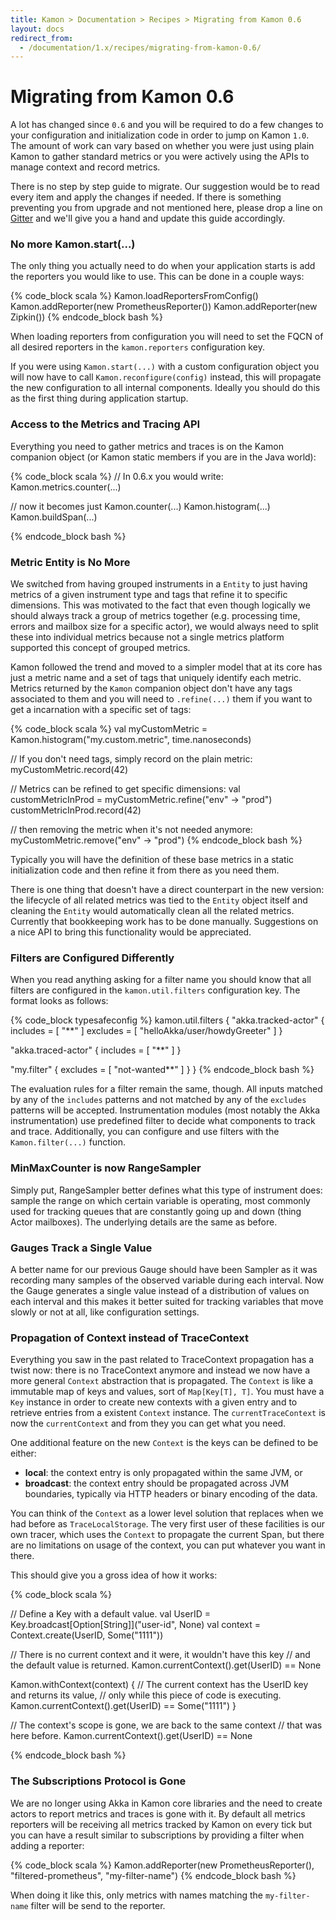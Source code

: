 ```yaml
---
title: Kamon > Documentation > Recipes > Migrating from Kamon 0.6
layout: docs
redirect_from:
  - /documentation/1.x/recipes/migrating-from-kamon-0.6/
---
```


Migrating from Kamon 0.6
========================

A lot has changed since `0.6` and you will be required to do a few changes to your configuration and initialization code
in order to jump on Kamon `1.0`. The amount of work can vary based on whether you were just using plain Kamon to
gather standard metrics or you were actively using the APIs to manage context and record metrics.

There is no step by step guide to migrate. Our suggestion would be to read every item and apply the changes if needed.
If there is something preventing you from upgrade and not mentioned here, please drop a line on [Gitter][1] and we'll
give you a hand and update this guide accordingly.


### No more Kamon.start(...)

The only thing you actually need to do when your application starts is add the reporters you would like to use. This can
be done in a couple ways:

{% code_block scala %}
Kamon.loadReportersFromConfig()
Kamon.addReporter(new PrometheusReporter())
Kamon.addReporter(new Zipkin())
{% endcode_block bash %}

When loading reporters from configuration you will need to set the FQCN of all desired reporters in the `kamon.reporters`
configuration key.

If you were using `Kamon.start(...)` with a custom configuration object you will now have to call `Kamon.reconfigure(config)`
instead, this will propagate the new configuration to all internal components. Ideally you should do this as the
first thing during application startup.

### Access to the Metrics and Tracing API

Everything you need to gather metrics and traces is on the Kamon companion object (or Kamon static members if you are in
the Java world):

{% code_block scala %}
// In 0.6.x you would write:
Kamon.metrics.counter(...)

// now it becomes just
Kamon.counter(...)
Kamon.histogram(...)
Kamon.buildSpan(...)

{% endcode_block bash %}


### Metric Entity is No More

We switched from having grouped instruments in a `Entity` to just having metrics of a given instrument type and tags
that refine it to specific dimensions. This was motivated to the fact that even though logically we should always track
a group of metrics together (e.g. processing time, errors and mailbox size for a specific actor), we would always need
to split these into individual metrics because not a single metrics platform supported this concept of grouped metrics.

Kamon followed the trend and moved to a simpler model that at its core has just a metric name and a set of tags that
uniquely identify each metric. Metrics returned by the `Kamon` companion object don't have any tags associated to
them and you will need to `.refine(...)` them if you want to get a incarnation with a specific set of tags:

{% code_block scala %}
val myCustomMetric = Kamon.histogram("my.custom.metric", time.nanoseconds)

// If you don't need tags, simply record on the plain metric:
myCustomMetric.record(42)

// Metrics can be refined to get specific dimensions:
val customMetricInProd = myCustomMetric.refine("env" -> "prod")
customMetricInProd.record(42)

// then removing the metric when it's not needed anymore:
myCustomMetric.remove("env" -> "prod")
{% endcode_block bash %}

Typically you will have the definition of these base metrics in a static initialization code and then refine it from
there as you need them.

There is one thing that doesn't have a direct counterpart in the new version: the lifecycle of all related metrics was
tied to the `Entity` object itself and cleaning the `Entity` would automatically clean all the related metrics. Currently
that bookkeeping work has to be done manually. Suggestions on a nice API to bring this functionality would be appreciated.


### Filters are Configured Differently

When you read anything asking for a filter name you should know that all filters are configured in the `kamon.util.filters`
configuration key. The format looks as follows:

{% code_block typesafeconfig %}
kamon.util.filters {
  "akka.tracked-actor" {
    includes = [ "**" ]
    excludes = [ "helloAkka/user/howdyGreeter" ]
  }

  "akka.traced-actor" {
    includes = [ "**" ]
  }

  "my.filter" {
    excludes = [ "not-wanted**" ]
  }
}
{% endcode_block bash %}

The evaluation rules for a filter remain the same, though. All inputs matched by any of the `includes` patterns and not
matched by any of the `excludes` patterns will be accepted. Instrumentation modules (most notably the Akka instrumentation)
use predefined filter to decide what components to track and trace. Additionally, you can configure and use filters with
the `Kamon.filter(...)` function.


### MinMaxCounter is now RangeSampler

Simply put, RangeSampler better defines what this type of instrument does: sample the range on which certain variable is
operating, most commonly used for tracking queues that are constantly going up and down (thing Actor mailboxes). The
underlying details are the same as before.


### Gauges Track a Single Value

A better name for our previous Gauge should have been Sampler as it was recording many samples of the observed variable
during each interval. Now the Gauge generates a single value instead of a distribution of values on each interval and
this makes it better suited for tracking variables that move slowly or not at all, like configuration settings.


### Propagation of Context instead of TraceContext

Everything you saw in the past related to TraceContext propagation has a twist now: there is no TraceContext anymore and
instead we now have a more general `Context` abstraction that is propagated. The `Context` is like a immutable map of
keys and values, sort of `Map[Key[T], T]`. You must have a `Key` instance in order to create new contexts with a given
entry and to retrieve entries from a existent `Context` instance. The `currentTraceContext` is now the `currentContext`
and from they you can get what you need.

One additional feature on the new `Context` is the keys can be defined to be either:
  - **local**: the context entry is only propagated within the same JVM, or
  - **broadcast**: the context entry should be propagated across JVM boundaries, typically via HTTP headers or binary
    encoding of the data.

You can think of the `Context` as a lower level solution that replaces when we had before as `TraceLocalStorage`. The
very first user of these facilities is our own tracer, which uses the `Context` to propagate the current Span, but there
are no limitations on usage of the context, you can put whatever you want in there.

This should give you a gross idea of how it works:

{% code_block scala %}

// Define a Key with a default value.
val UserID = Key.broadcast[Option[String]]("user-id", None)
val context = Context.create(UserID, Some("1111"))

// There is no current context and it were, it wouldn't have this key
// and the default value is returned.
Kamon.currentContext().get(UserID) == None

Kamon.withContext(context) {
  // The current context has the UserID key and returns its value,
  // only while this piece of code is executing.
  Kamon.currentContext().get(UserID) == Some("1111")
}

// The context's scope is gone, we are back to the same context
// that was here before.
Kamon.currentContext().get(UserID) == None

{% endcode_block bash %}



### The Subscriptions Protocol is Gone

We are no longer using Akka in Kamon core libraries and the need to create actors to report metrics and traces is gone
with it. By default all metrics reporters will be receiving all metrics tracked by Kamon on every tick but you can have
a result similar to subscriptions by providing a filter when adding a reporter:

{% code_block scala %}
Kamon.addReporter(new PrometheusReporter(), "filtered-prometheus", "my-filter-name")
{% endcode_block bash %}

When doing it like this, only metrics with names matching the `my-filter-name` filter will be send to the reporter.



[1]: https://gitter.im/kamon-io/kamon